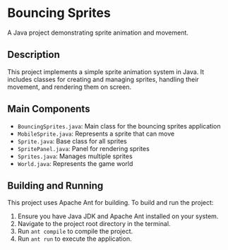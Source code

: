 # Bouncing Sprites

A Java project demonstrating sprite animation and movement.

## Description

This project implements a simple sprite animation system in Java. It includes classes for creating and managing sprites, handling their movement, and rendering them on screen.

## Main Components

- `BouncingSprites.java`: Main class for the bouncing sprites application
- `MobileSprite.java`: Represents a sprite that can move
- `Sprite.java`: Base class for all sprites
- `SpritePanel.java`: Panel for rendering sprites
- `Sprites.java`: Manages multiple sprites
- `World.java`: Represents the game world

## Building and Running

This project uses Apache Ant for building. To build and run the project:

1. Ensure you have Java JDK and Apache Ant installed on your system.
2. Navigate to the project root directory in the terminal.
3. Run `ant compile` to compile the project.
4. Run `ant run` to execute the application.

